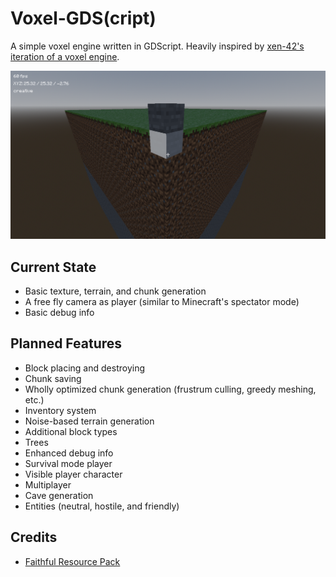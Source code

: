 # Voxel-GDS(cript)

A simple voxel engine written in GDScript. Heavily inspired by [xen-42's iteration of a voxel engine](https://youtu.be/TM3r2V4980k?si=ga7BAbaJkuvrWyqN).

![Voxel-GDS Preview](/preview.png)

## Current State
- Basic texture, terrain, and chunk generation
- A free fly camera as player (similar to Minecraft's spectator mode)
- Basic debug info

## Planned Features
- Block placing and destroying
- Chunk saving
- Wholly optimized chunk generation (frustrum culling, greedy meshing, etc.)
- Inventory system
- Noise-based terrain generation
- Additional block types
- Trees
- Enhanced debug info
- Survival mode player
- Visible player character
- Multiplayer
- Cave generation
- Entities (neutral, hostile, and friendly)

## Credits
- [Faithful Resource Pack](https://faithfulpack.net)